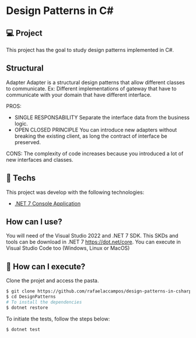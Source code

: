 <p align="center">
  <h1>Design Patterns in C#</h1>
</p>

## 💻 Project
This project has the goal to study design patterns implemented in C#.

## Structural
Adapter
Adapter is a structural design patterns that allow different classes to communicate.
Ex: Different implementations of gateway that have to communicate with your domain that have different interface.

PROS:
- SINGLE RESPONSABILITY
Separate the interface data from the business logic.
- OPEN CLOSED PRINCIPLE
You can introduce new adapters without breaking the existing client, as long the contract of interface be preserved.

CONS:
The complexity of code increases because you introduced a lot of new interfaces and classes.


## 🧪 Techs

This project was develop with the following technologies:

- [.NET 7 Console Application](https://docs.microsoft.com/pt-br/dotnet/core/dotnet-7)

## How can I use?

You will need of the Visual Studio 2022 and .NET 7 SDK.
This SKDs and tools can be download in .NET 7 https://dot.net/core.
You can execute in Visual Studio Code too (Windows, Linux or MacOS)

## 🚀 How can I execute?

Clone the projet and access the pasta.

```bash
$ git clone https://github.com/rafaelaccampos/design-patterns-in-csharp
$ cd DesignPatterns
# To install the dependencies
$ dotnet restore
```

To initiate the tests, follow the steps below:
```bash
$ dotnet test
```